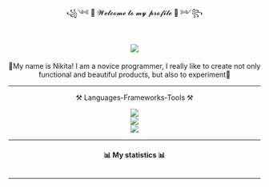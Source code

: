 <div id="headerREADME_Title" align="center">
  <p> ꧁༺ 👋 𝓦𝓮𝓵𝓬𝓸𝓶𝓮 𝓽𝓸 𝓶𝔂 𝓹𝓻𝓸𝓯𝓲𝓵𝓮 🤘 ༻꧂ </p>
  
  <h1 align="center">
    <img src="https://readme-typing-svg.herokuapp.com/?font=Righteous&size=35&center=true&vCenter=true&width=500&height=70&duration=4000&lines=Hi+There!+👋;+I'm+Nikoir+Development!;" />
  </h1>
</div>

<div id="headerREADME_Description" align="center">
  <p>👋My name is Nikita! I am a novice programmer, I really like to create not only functional and beautiful products, but also to experiment🤘</p>
</div>

----------

<div id="headerSkills_Title" align="center">
  <p>⚒️ Languages-Frameworks-Tools ⚒️</p>
</div>

<div id="headerSkills_Icon1" align="center">
  <img src="https://skillicons.dev/icons?i=windows,apple"/>
</div>

<div id="headerSkills_Icon2" align="center">
  <img src="https://skillicons.dev/icons?i=visualstudio,vscode,godot,postgres,sqlite"/>
</div>

<div id="headerSkills_Icon3" align="center">
  <img src="https://skillicons.dev/icons?i=dotnet,cs,html,css,md,javascript,react"/>
</div>

----------

<div id="headerStatistics_Title" align="center">
  <h4>📊 My statistics 📊</h4>
</div>

<div id="" align="center">
  <img src=""/>
</div>

----------
